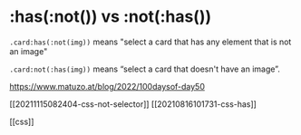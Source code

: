 
# :has(:not()) vs :not(:has())

`.card:has(:not(img))` means "select a card that has any element that is not an image"

`.card:not(:has(img))` means “select a card that doesn't have an image”.

https://www.matuzo.at/blog/2022/100daysof-day50

[[20211115082404-css-not-selector]]
[[20210816101731-css-has]]

[[css]]